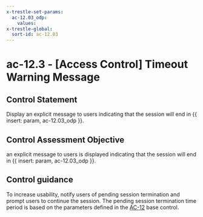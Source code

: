 ```yaml
---
x-trestle-set-params:
  ac-12.03_odp:
    values:
x-trestle-global:
  sort-id: ac-12.03
---
```


# ac-12.3 - \[Access Control\] Timeout Warning Message

## Control Statement

Display an explicit message to users indicating that the session will end in {{ insert: param, ac-12.03_odp }}.

## Control Assessment Objective

an explicit message to users is displayed indicating that the session will end in {{ insert: param, ac-12.03_odp }}.

## Control guidance

To increase usability, notify users of pending session termination and prompt users to continue the session. The pending session termination time period is based on the parameters defined in the [AC-12](#ac-12) base control.
